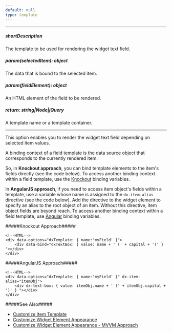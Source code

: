 ```yaml
---
default: null
type: template
---
```

---
##### shortDescription
The template to be used for rendering the widget text field.

##### param(selectedItem): object
The data that is bound to the selected item.

##### param(fieldElement): object
An HTML element of the field to be rendered.

##### return: string|Node|jQuery
A template name or a template container.

---
This option enables you to render the widget text field depending on selected item values.

A binding context of a field template is the data source object that corresponds to the currently rendered item.

So, in **Knockout approach**, you can bind template elements to the item's fields directly (see the code below). To access another binding context within a field template, use the [Knockout](https://knockoutjs.com/documentation/binding-context.html) binding variables.

In **AngularJS approach**, if you need to access item object's fields within a template, use a variable whose name is assigned to the `dx-item-alias` directive (see the code below). Add the directive to the widget element to specify an alias to the root object of an item. Without this directive, item object fields are beyond reach. To access another binding context within a field template, use [Angular](https://docs.angularjs.org/guide/scope) binding variables.

#####Knockout Approach#####

    <!--HTML-->
    <div data-options="dxTemplate: { name:'myField' }">
        <div data-bind="dxTextBox: { value: name + ' (' + capital + ')' } "></div>
    </div>

#####AngularJS Approach#####

    <!--HTML-->
    <div data-options="dxTemplate: { name:'myField' }" dx-item-alias="itemObj">
        <div dx-text-box: { value: itemObj.name + ' (' + itemObj.capital + ')' } "></div>
    </div>


#####See Also#####
- [Customize Item Template](/concepts/10%20UI%20Widgets/10%20UI%20Widget%20Categories/10%20Collection%20Container%20Widgets/0%20Common%20Tasks/2%20Customize%20an%20Item%20Appearance '/Documentation/Guide/UI_Widgets/UI_Widget_Categories/Collection_Container_Widgets/#Common_Tasks/Customize_an_Item_Appearance')
- [Customize Widget Element Appearance](/concepts/10%20UI%20Widgets/80%20Common/30%20Customize%20Widget%20Element%20Appearance '/Documentation/Guide/UI_Widgets/Common/Customize_Widget_Element_Appearance/')
- [Customize Widget Element Appearance - MVVM Approach](/concepts/10%20UI%20Widgets/80%20Common/35%20Customize%20Widget%20Element%20Appearance%20-%20MVVM%20Approach '/Documentation/Guide/UI_Widgets/Common/Customize_Widget_Element_Appearance_-_MVVM_Approach/')